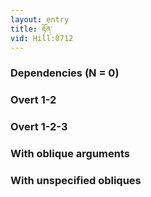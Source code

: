 ```yaml
---
layout: entry
title: རྟོན་
vid: Hill:0712
---
```

### Dependencies (N = 0)


### Overt 1-2


### Overt 1-2-3


### With oblique arguments


### With unspecified obliques
